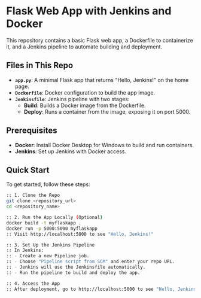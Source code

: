 # Flask Web App with Jenkins and Docker

This repository contains a basic Flask web app, a Dockerfile to containerize it, and a Jenkins pipeline to automate building and deployment.

## Files in This Repo
- **`app.py`**: A minimal Flask app that returns "Hello, Jenkins!" on the home page.
- **`Dockerfile`**: Docker configuration to build the app image.
- **`Jenkinsfile`**: Jenkins pipeline with two stages:
  - **Build**: Builds a Docker image from the Dockerfile.
  - **Deploy**: Runs a container from the image, exposing it on port 5000.

## Prerequisites
- **Docker**: Install Docker Desktop for Windows to build and run containers.
- **Jenkins**: Set up Jenkins with Docker access.

## Quick Start
To get started, follow these steps:

```bash
:: 1. Clone the Repo
git clone <repository_url>
cd <repository_name>

:: 2. Run the App Locally (Optional)
docker build -t myflaskapp .
docker run -p 5000:5000 myflaskapp
:: Visit http://localhost:5000 to see "Hello, Jenkins!"

:: 3. Set Up the Jenkins Pipeline
:: In Jenkins:
:: - Create a new Pipeline job.
:: - Choose "Pipeline script from SCM" and enter your repo URL.
:: - Jenkins will use the Jenkinsfile automatically.
:: - Run the pipeline to build and deploy the app.

:: 4. Access the App
:: After deployment, go to http://localhost:5000 to see "Hello, Jenkins!"
